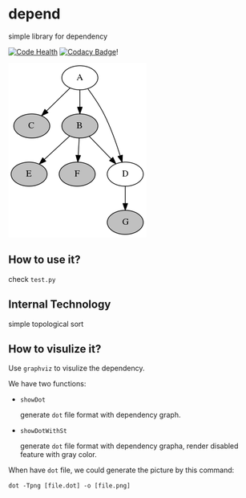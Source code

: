 # depend
simple library for dependency

[![Code Health](https://landscape.io/github/liuyang1/depend/master/landscape.svg?style=flat)](https://landscape.io/github/liuyang1/depend/master)
[![Codacy Badge](https://api.codacy.com/project/badge/Grade/88f4247d688b4e6d80f16d772339a310)](https://www.codacy.com/app/lujing-zui/depend?utm_source=github.com&amp;utm_medium=referral&amp;utm_content=liuyang1/depend&amp;utm_campaign=Badge_Grade)!


![test.png](test.png)

## How to use it?

check `test.py`

## Internal Technology

simple topological sort

## How to visulize it?

Use `graphviz` to visulize the dependency.

We have two functions:

- `showDot`

    generate `dot` file format with dependency graph.

- `showDotWithSt`

    generate `dot` file format with dependency grapha, render disabled feature with gray color.

When have `dot` file, we could generate the picture by this command:

```
dot -Tpng [file.dot] -o [file.png]
```
